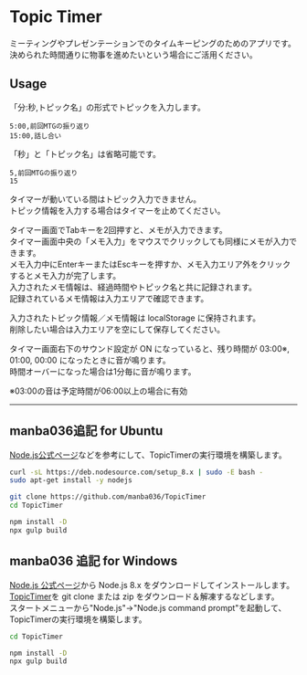 # Topic Timer

ミーティングやプレゼンテーションでのタイムキーピングのためのアプリです。  
決められた時間通りに物事を進めたいという場合にご活用ください。

## Usage

「分:秒,トピック名」の形式でトピックを入力します。

```text
5:00,前回MTGの振り返り
15:00,話し合い
```

「秒」と「トピック名」は省略可能です。

```text
5,前回MTGの振り返り
15
```

タイマーが動いている間はトピック入力できません。  
トピック情報を入力する場合はタイマーを止めてください。  

タイマー画面でTabキーを2回押すと、メモが入力できます。  
タイマー画面中央の「メモ入力」をマウスでクリックしても同様にメモが入力できます。  
メモ入力中にEnterキーまたはEscキーを押すか、メモ入力エリア外をクリックするとメモ入力が完了します。  
入力されたメモ情報は、経過時間やトピック名と共に記録されます。  
記録されているメモ情報は入力エリアで確認できます。  

入力されたトピック情報／メモ情報は localStorage に保持されます。  
削除したい場合は入力エリアを空にして保存してください。

タイマー画面右下のサウンド設定が ON になっていると、残り時間が 03:00※, 01:00, 00:00 になったときに音が鳴ります。  
時間オーバーになった場合は1分毎に音が鳴ります。  

※03:00の音は予定時間が06:00以上の場合に有効

___

## manba036追記 for Ubuntu

[Node.js公式ページ](https://nodejs.org/ja/download/package-manager/#debian-and-ubuntu-based-linux-distributions-enterprise-linux-fedora-and-snap-packages)などを参考にして、TopicTimerの実行環境を構築します。

```bash
curl -sL https://deb.nodesource.com/setup_8.x | sudo -E bash -
sudo apt-get install -y nodejs

git clone https://github.com/manba036/TopicTimer
cd TopicTimer

npm install -D
npx gulp build
```

## manba036 追記 for Windows

[Node.js 公式ページ](https://nodejs.org/ja/download/releases/)から Node.js 8.x をダウンロードしてインストールします。  
[TopicTimer](https://github.com/manba036/TopicTimer)を git clone または zip をダウンロード＆解凍するなどします。  
スタートメニューから"Node.js"→"Node.js command prompt"を起動して、TopicTimerの実行環境を構築します。

```bash
cd TopicTimer

npm install -D
npx gulp build
```